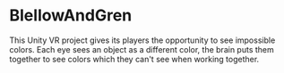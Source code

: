 # BlellowAndGren
This Unity VR project gives its players the opportunity to see impossible colors. Each eye sees an object as a different color, the brain puts them together to see colors which they can't see when working together.
